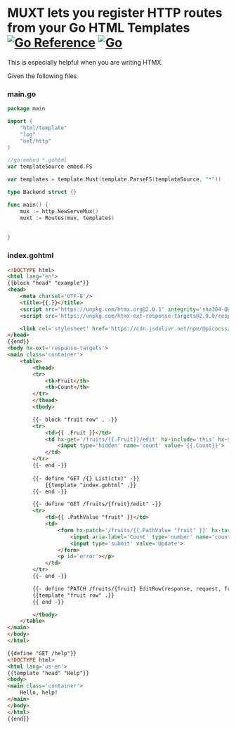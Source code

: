 # MUXT lets you register HTTP routes from your Go HTML Templates [![Go Reference](https://pkg.go.dev/badge/github.com/crhntr/muxt.svg)](https://pkg.go.dev/github.com/crhntr/muxt) [![Go](https://github.com/crhntr/muxt/actions/workflows/go.yml/badge.svg)](https://github.com/crhntr/muxt/actions/workflows/go.yml)

This is especially helpful when you are writing HTMX.

Given the following files

### main.go

```go
package main

import (
    "html/template"
    "log"
    "net/http"
)

//go:embed *.gohtml
var templateSource embed.FS

var templates = template.Must(template.ParseFS(templateSource, "*"))

type Backend struct {}

func main() {
	mux := http.NewServeMux()
	muxt := Routes(mux, templates)
	
	
}
```

### index.gohtml
```html
<!DOCTYPE html>
<html lang="en">
{{block "head" "example"}}
<head>
    <meta charset='UTF-8'/>
    <title>{{.}}</title>
    <script src='https://unpkg.com/htmx.org@2.0.1' integrity='sha384-QWGpdj554B4ETpJJC9z+ZHJcA/i59TyjxEPXiiUgN2WmTyV5OEZWCD6gQhgkdpB/' crossorigin='anonymous'></script>
    <script src='https://unpkg.com/htmx-ext-response-targets@2.0.0/response-targets.js'></script>

    <link rel='stylesheet' href='https://cdn.jsdelivr.net/npm/@picocss/pico@2/css/pico.min.css'>
</head>
{{end}}
<body hx-ext='response-targets'>
<main class='container'>
    <table>
        <thead>
        <tr>
            <th>Fruit</th>
            <th>Count</th>
        </tr>
        </thead>
        <tbody>

        {{- block "fruit row" . -}}
        <tr>
            <td>{{ .Fruit }}</td>
            <td hx-get='/fruits/{{.Fruit}}/edit' hx-include='this' hx-swap='outerHTML' hx-target='closest tr'>{{ .Count }}
                <input type='hidden' name='count' value='{{.Count}}'>
            </td>
        </tr>
        {{- end -}}
        
        {{- define "GET /{} List(ctx)" -}}
            {{template "index.gohtml" .}}
        {{- end -}}

        {{- define "GET /fruits/{fruit}/edit" -}}
        <tr>
            <td>{{ .PathValue "fruit" }}</td>
            <td>
                <form hx-patch='/fruits/{{.PathValue "fruit" }}' hx-target-error="#error">
                    <input aria-label='Count' type='number' name='count' value='{{ .FormValue "count" }}' step='1' min='0'>
                    <input type='submit' value='Update'>
                </form>
                <p id='error'></p>
            </td>
        </tr>
        {{- end -}}

        {{- define "PATCH /fruits/{fruit} EditRow(response, request, fruit)" }}
        {{template "fruit row" .}}
        {{ end -}}

        </tbody>
    </table>
</main>
</body>
</html>

{{define "GET /help"}}
<!DOCTYPE html>
<html lang='us-en'>
{{template "head" "Help"}}
<body>
<main class='container'>
    Hello, help!
</main>
</body>
</html>
{{end}}
```
